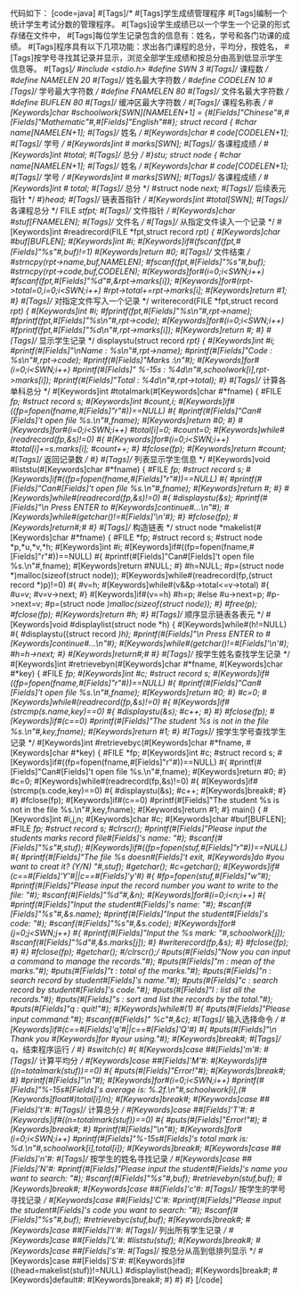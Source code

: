 代码如下：
[code=java]
#[Tags]/*
#[Tags]学生成绩管理程序
#[Tags]编制一个统计学生考试分数的管理程序。
#[Tags]设学生成绩已以一个学生一个记录的形式存储在文件中，
#[Tags]每位学生记录包含的信息有：姓名，学号和各门功课的成绩。
#[Tags]程序具有以下几项功能：求出各门课程的总分，平均分，按姓名，
#[Tags]按学号寻找其记录并显示，浏览全部学生成绩和按总分由高到低显示学生信息等。
#[Tags]*/
#include <stdio.h>
#define	SWN		3	#[Tags]/* 课程数 */
#define NAMELEN		20	#[Tags]/* 姓名最大字符数 */
#define CODELEN		10	#[Tags]/* 学号最大字符数 */
#define FNAMELEN	80	#[Tags]/* 文件名最大字符数 */
#define BUFLEN		80	#[Tags]/* 缓冲区最大字符数 */
#[Tags]/* 课程名称表 */
#[Keywords]char #schoolwork[SWN][NAMELEN+1] = {#[Fields]"Chinese"#,#[Fields]"Mathematic"#,#[Fields]"English"##};
struct record
{
	#char	name[NAMELEN+1];	#[Tags]/* 姓名 */
	#[Keywords]char #	code[CODELEN+1];	#[Tags]/* 学号 */
	#[Keywords]int #	marks[SWN];		#[Tags]/* 各课程成绩 */
	#[Keywords]int #total;			#[Tags]/* 总分 */
#}stu;
struct node
{
	#char	name[NAMELEN+1];	#[Tags]/* 姓名 */
	#[Keywords]char #	code[CODELEN+1];	#[Tags]/* 学号 */
	#[Keywords]int #	marks[SWN];		#[Tags]/* 各课程成绩 */
	#[Keywords]int #	total;			#[Tags]/* 总分 */
	#struct	node *next;		#[Tags]/* 后续表元指针 */
#}*head;	#[Tags]/* 链表首指针 */
#[Keywords]int #total[SWN];		#[Tags]/* 各课程总分 */
FILE *stfpt;		#[Tags]/* 文件指针 */
#[Keywords]char #stuf[FNAMELEN];	#[Tags]/* 文件名 */
#[Tags]/* 从指定文件读入一个记录 */
#[Keywords]int #readrecord(FILE *fpt,struct record *rpt)
{
	#[Keywords]char #buf[BUFLEN];
	#[Keywords]int #i;
	#[Keywords]if#(fscanf(fpt,#[Fields]"%s"#,buf)!=1)
		#[Keywords]return #0;	#[Tags]/* 文件结束 */
	#strncpy(rpt->name,buf,NAMELEN);
	#fscanf(fpt,#[Fields]"%s"#,buf);
	#strncpy(rpt->code,buf,CODELEN);
	#[Keywords]for#(i=0;i<SWN;i++)
		#fscanf(fpt,#[Fields]"%d"#,&rpt->marks[i]);
	#[Keywords]for#(rpt->total=0,i=0;i<SWN;i++)
		#rpt->total+=rpt->marks[i];
	#[Keywords]return #1;
#}
#[Tags]/* 对指定文件写入一个记录 */
writerecord(FILE *fpt,struct record *rpt)
{
	#[Keywords]int #i;
	#fprintf(fpt,#[Fields]"%s\n"#,rpt->name);
	#fprintf(fpt,#[Fields]"%s\n"#,rpt->code);
	#[Keywords]for#(i=0;i<SWN;i++)
		#fprintf(fpt,#[Fields]"%d\n"#,rpt->marks[i]);
	#[Keywords]return #;
#}
#[Tags]/* 显示学生记录 */
displaystu(struct record *rpt)
{
	#[Keywords]int #i;
	#printf(#[Fields]"\nName   : %s\n"#,rpt->name);
	#printf(#[Fields]"Code   : %s\n"#,rpt->code);
	#printf(#[Fields]"Marks  :\n"#);
	#[Keywords]for#(i=0;i<SWN;i++)
		#printf(#[Fields]"       %-15s : %4d\n"#,schoolwork[i],rpt->marks[i]);
	#printf(#[Fields]"Total  : %4d\n"#,rpt->total);
#}
#[Tags]/* 计算各单科总分 */
#[Keywords]int #totalmark(#[Keywords]char #*fname)
{
	#FILE *fp;
	#struct record s;
	#[Keywords]int #count,i;
	#[Keywords]if#((fp=fopen(fname,#[Fields]"r"#))==NULL)
	#{
		#printf(#[Fields]"Can#[Fields]'t open file %s.\n"#,fname);
		#[Keywords]return #0;
	#}
	#[Keywords]for#(i=0;i<SWN;i++)
		#total[i]=0;
	#count=0;
	#[Keywords]while#(readrecord(fp,&s)!=0)
	#{
		#[Keywords]for#(i=0;i<SWN;i++)
			#total[i]+=s.marks[i];
		#count++;
	#}
	#fclose(fp);
	#[Keywords]return #count;	#[Tags]/* 返回记录数 */
#}
#[Tags]/* 列表显示学生信息 */
#[Keywords]void #liststu(#[Keywords]char #*fname)
{
	#FILE *fp;
	#struct record s;
	#[Keywords]if#((fp=fopen(fname,#[Fields]"r"#))==NULL)
	#{
		#printf(#[Fields]"Can#[Fields]'t open file %s.\n"#,fname);
		#[Keywords]return #;
	#}
	#[Keywords]while#(readrecord(fp,&s)!=0)
	#{
		#displaystu(&s);
		#printf(#[Fields]"\n      Press ENTER to #[Keywords]continue#...\n"#);
		#[Keywords]while#(getchar()!=#[Fields]'\n'#);
	#}
	#fclose(fp);
	#[Keywords]return#;#
#}
#[Tags]/* 构造链表 */
struct node *makelist(#[Keywords]char #*fname)
{
	#FILE *fp;
	#struct record s;
	#struct node *p,*u,*v,*h;
	#[Keywords]int #i;
	#[Keywords]if#((fp=fopen(fname,#[Fields]"r"#))==NULL)
	#{
		#printf(#[Fields]"Can#[Fields]'t open file %s.\n"#,fname);
		#[Keywords]return #NULL;
	#}
	#h=NULL;
	#p=(struct node *)malloc(sizeof(struct node));
	#[Keywords]while#(readrecord(fp,(struct record *)p)!=0)
	#{
		#v=h;
		#[Keywords]while#(v&&p->total<=v->total)
		#{
			#u=v;
			#v=v->next;
		#}
		#[Keywords]if#(v==h)
			#h=p;
		#else
			#u->next=p;
		#p->next=v;
		#p=(struct node *)malloc(sizeof(struct node));
	#}
	#free(p);
	#fclose(fp);
	#[Keywords]return #h;
#}
#[Tags]/* 顺序显示链表各表元 */
#[Keywords]void #displaylist(struct node *h)
{
	#[Keywords]while#(h!=NULL)
	#{
		#displaystu((struct record *)h);
		#printf(#[Fields]"\n      Press ENTER to #[Keywords]continue#...\n"#);
		#[Keywords]while#(getchar()!=#[Fields]'\n'#);
		#h=h->next;
	#}
	#[Keywords]return#;#
#}
#[Tags]/* 按学生姓名查找学生记录 */
#[Keywords]int #retrievebyn(#[Keywords]char #*fname, #[Keywords]char #*key)
{
	#FILE *fp;
	#[Keywords]int #c;
	#struct record s;
	#[Keywords]if#((fp=fopen(fname,#[Fields]"r"#))==NULL)
	#{
		#printf(#[Fields]"Can#[Fields]'t open file %s.\n"#,fname);
		#[Keywords]return #0;
	#}
	#c=0;
	#[Keywords]while#(readrecord(fp,&s)!=0)
	#{
		#[Keywords]if#(strcmp(s.name,key)==0)
		#{
			#displaystu(&s);
			#c++;
		#}
	#}
	#fclose(fp);
	#[Keywords]if#(c==0)
		#printf(#[Fields]"The student %s is not in the file %s.\n"#,key,fname);
	#[Keywords]return #1;
#}
#[Tags]/* 按学生学号查找学生记录 */
#[Keywords]int #retrievebyc(#[Keywords]char #*fname, #[Keywords]char #*key)
{
	#FILE *fp;
	#[Keywords]int #c;
	#struct record s;
	#[Keywords]if#((fp=fopen(fname,#[Fields]"r"#))==NULL)
	#{
		#printf(#[Fields]"Can#[Fields]'t open file %s.\n"#,fname);
		#[Keywords]return #0;
	#}
	#c=0;
	#[Keywords]while#(readrecord(fp,&s)!=0)
	#{
		#[Keywords]if#(strcmp(s.code,key)==0)
		#{
			#displaystu(&s);
			#c++;
			#[Keywords]break#;
		#}
	#}
	#fclose(fp);
	#[Keywords]if#(c==0)
		#printf(#[Fields]"The student %s is not in the file %s.\n"#,key,fname);
	#[Keywords]return #1;
#}
main()
{
	#[Keywords]int #i,j,n;
	#[Keywords]char #c;
	#[Keywords]char #buf[BUFLEN];
	#FILE *fp;
	#struct record s;
	#clrscr();
	#printf(#[Fields]"Please input the students marks record file#[Fields]'s name: "#);
	#scanf(#[Fields]"%s"#,stuf);
	#[Keywords]if#((fp=fopen(stuf,#[Fields]"r"#))==NULL)
	#{
		#printf(#[Fields]"The file %s doesn#[Fields]'t exit, #[Keywords]do #you want to creat it? (Y/N) "#,stuf);
		#getchar();
		#c=getchar();
		#[Keywords]if#(c==#[Fields]'Y'#||c==#[Fields]'y'#)
		#{
			#fp=fopen(stuf,#[Fields]"w"#);
			#printf(#[Fields]"Please input the record number you want to write to the file: "#);
			#scanf(#[Fields]"%d"#,&n);
			#[Keywords]for#(i=0;i<n;i++)
			#{
				#printf(#[Fields]"Input the student#[Fields]'s name: "#);
				#scanf(#[Fields]"%s"#,&s.name);
				#printf(#[Fields]"Input the student#[Fields]'s code: "#);
				#scanf(#[Fields]"%s"#,&s.code);
				#[Keywords]for#(j=0;j<SWN;j++)
				#{
					#printf(#[Fields]"Input the %s mark: "#,schoolwork[j]);
					#scanf(#[Fields]"%d"#,&s.marks[j]);
				#}
				#writerecord(fp,&s);
			#}
			#fclose(fp);
		#}
	#}
	#fclose(fp);
	#getchar();
	#/*clrscr();*/
	#puts(#[Fields]"Now you can input a command to manage the records."#);
	#puts(#[Fields]"m : mean of the marks."#);
	#puts(#[Fields]"t : total of the marks."#);
	#puts(#[Fields]"n : search record by student#[Fields]'s name."#);
	#puts(#[Fields]"c : search record by student#[Fields]'s code."#);
	#puts(#[Fields]"l : list all the records."#);
	#puts(#[Fields]"s : sort and list the records by the total."#);
	#puts(#[Fields]"q : quit!"#);
	#[Keywords]while#(1)
	#{
		#puts(#[Fields]"Please input command:"#);
		#scanf(#[Fields]" %c"#,&c);		#[Tags]/* 输入选择命令 */
		#[Keywords]if#(c==#[Fields]'q'#||c==#[Fields]'Q'#)
		#{
			#puts(#[Fields]"\n Thank you #[Keywords]for #your using."#);
			#[Keywords]break#;		#[Tags]/* q，结束程序运行 */
		#}
		#switch(c)
		#{
			#[Keywords]case ##[Fields]'m'#: #[Tags]/* 计算平均分 */
			#[Keywords]case ##[Fields]'M'#:
				#[Keywords]if#((n=totalmark(stuf))==0)
				#{
					#puts(#[Fields]"Error!"#);
					#[Keywords]break#;
				#}
				#printf(#[Fields]"\n"#);
				#[Keywords]for#(i=0;i<SWN;i++)
					#printf(#[Fields]"%-15s#[Fields]'s average is: %.2f.\n"#,schoolwork[i],(#[Keywords]float#)total[i]/n);
				#[Keywords]break#;
			#[Keywords]case ##[Fields]'t'#: #[Tags]/* 计算总分 */
			#[Keywords]case ##[Fields]'T'#:
				#[Keywords]if#((n=totalmark(stuf))==0)
				#{
					#puts(#[Fields]"Error!"#);
					#[Keywords]break#;
				#}
				#printf(#[Fields]"\n"#);
				#[Keywords]for#(i=0;i<SWN;i++)
					#printf(#[Fields]"%-15s#[Fields]'s total mark is: %d.\n"#,schoolwork[i],total[i]);
				#[Keywords]break#;
			#[Keywords]case ##[Fields]'n'#: #[Tags]/* 按学生的姓名寻找记录 */
			#[Keywords]case ##[Fields]'N'#:
				#printf(#[Fields]"Please input the student#[Fields]'s name you want to search: "#);
				#scanf(#[Fields]"%s"#,buf);
				#retrievebyn(stuf,buf);
				#[Keywords]break#;
			#[Keywords]case ##[Fields]'c'#: #[Tags]/* 按学生的学号寻找记录 */
			#[Keywords]case ##[Fields]'C'#:
				#printf(#[Fields]"Please input the student#[Fields]'s code you want to search: "#);
				#scanf(#[Fields]"%s"#,buf);
				#retrievebyc(stuf,buf);
				#[Keywords]break#;
			#[Keywords]case ##[Fields]'l'#: #[Tags]/* 列出所有学生记录 */
			#[Keywords]case ##[Fields]'L'#:
				#liststu(stuf);
				#[Keywords]break#;
			#[Keywords]case ##[Fields]'s'#: #[Tags]/* 按总分从高到低排列显示 */
			#[Keywords]case ##[Fields]'S'#:
				#[Keywords]if#((head=makelist(stuf))!=NULL)
					#displaylist(head);
				#[Keywords]break#;
			#[Keywords]default#: #[Keywords]break#;
		#}
	#}
#}
[/code]